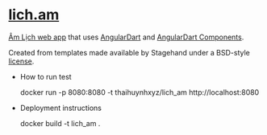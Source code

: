 # [lich.am](http://amlich.demen.org)

[Âm Lịch web app](http://amlich.demen.org) that uses [AngularDart](https://webdev.dartlang.org/angular) and
[AngularDart Components](https://webdev.dartlang.org/components).

Created from templates made available by Stagehand under a BSD-style
[license](https://github.com/dart-lang/stagehand/blob/master/LICENSE).

* How to run test

    docker run -p 8080:8080 -t thaihuynhxyz/lich_am
    http://localhost:8080
    
* Deployment instructions

    docker build -t lich_am .
